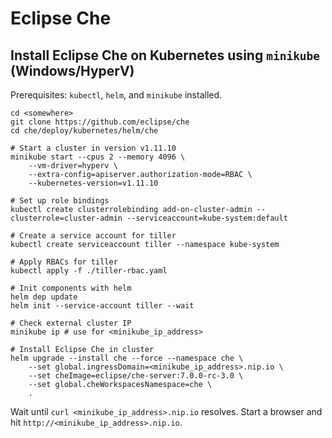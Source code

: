 
# Eclipse Che

## Install Eclipse Che on Kubernetes using `minikube` (Windows/HyperV)

Prerequisites: `kubectl`, `helm`, and `minikube` installed.

```shell
cd <somewhere>
git clone https://github.com/eclipse/che
cd che/deploy/kubernetes/helm/che

# Start a cluster in version v1.11.10
minikube start --cpus 2 --memory 4096 \
    --vm-driver=hyperv \
    --extra-config=apiserver.authorization-mode=RBAC \
    --kubernetes-version=v1.11.10

# Set up role bindings
kubectl create clusterrolebinding add-on-cluster-admin --clusterrole=cluster-admin --serviceaccount=kube-system:default

# Create a service account for tiller
kubectl create serviceaccount tiller --namespace kube-system

# Apply RBACs for tiller
kubectl apply -f ./tiller-rbac.yaml

# Init components with helm
helm dep update
helm init --service-account tiller --wait

# Check external cluster IP
minikube ip # use for <minikube_ip_address>

# Install Eclipse Che in cluster
helm upgrade --install che --force --namespace che \
    --set global.ingressDomain=<minikube_ip_address>.nip.io \
    --set cheImage=eclipse/che-server:7.0.0-rc-3.0 \
    --set global.cheWorkspacesNamespace=che \
    .
```

Wait until `curl <minikube_ip_address>.nip.io` resolves.
Start a browser and hit `http://<minikube_ip_address>.nip.io`.
